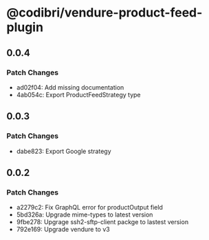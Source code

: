 # @codibri/vendure-product-feed-plugin

## 0.0.4

### Patch Changes

- ad02f04: Add missing documentation
- 4ab054c: Export ProductFeedStrategy type

## 0.0.3

### Patch Changes

- dabe823: Export Google strategy

## 0.0.2

### Patch Changes

- a2279c2: Fix GraphQL error for productOutput field
- 5bd326a: Upgrade mime-types to latest version
- 9fbe278: Upgrage ssh2-sftp-client packge to lastest version
- 792e169: Upgrade vendure to v3
